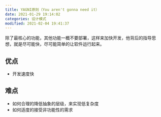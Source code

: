 ```yaml
---
title: YAGNI原则（You aren't gonna need it）
date: 2021-01-29 19:14:02
categories: 设计模式
modified: 2021-02-04 19:41:37
---
```


除了最核心的功能，其他功能一概不要部署，这样来加快开发，他背后的指导思想，就是尽可能快，尽可能简单的让软件运行起来。

## 优点

* 开发速度快

## 难点

* 如何合理的降低抽象的层级，来实现低复杂度
* 如何适度的接受非功能性的需求

